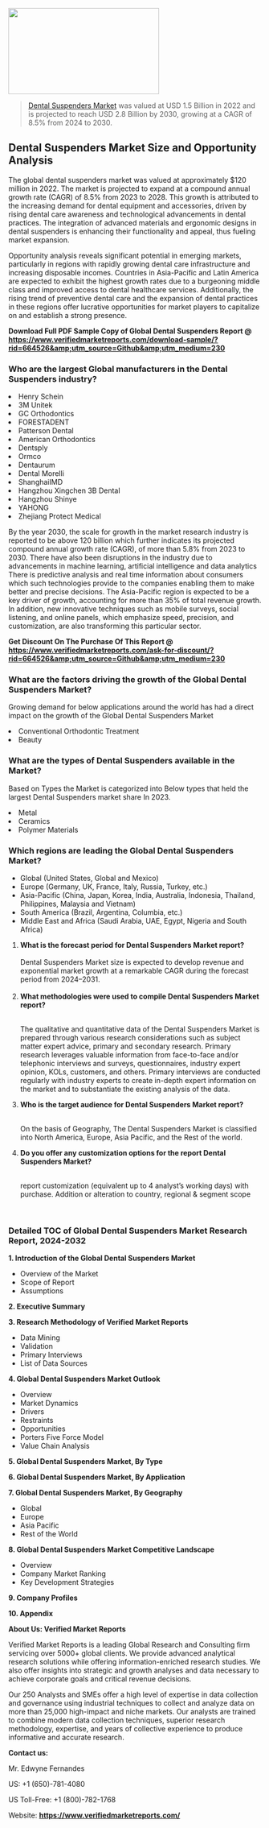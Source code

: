 <img src="https://ffe5etoiles.com/wp-content/uploads/2024/12/MST1-300x171.png" alt="" width="300" height="171" class="alignnone size-medium wp-image-20088" /><blockquote><p><p><a href="https://www.verifiedmarketreports.com/download-sample/?rid=664526&utm_source=Github&utm_medium=230" target="_blank">Dental Suspenders Market</a> was valued at USD 1.5 Billion in 2022 and is projected to reach USD 2.8 Billion by 2030, growing at a CAGR of 8.5% from 2024 to 2030.</p></blockquote><p><h2>Dental Suspenders Market Size and Opportunity Analysis</h2> <p>The global dental suspenders market was valued at approximately $120 million in 2022. The market is projected to expand at a compound annual growth rate (CAGR) of 8.5% from 2023 to 2028. This growth is attributed to the increasing demand for dental equipment and accessories, driven by rising dental care awareness and technological advancements in dental practices. The integration of advanced materials and ergonomic designs in dental suspenders is enhancing their functionality and appeal, thus fueling market expansion.</p> <p>Opportunity analysis reveals significant potential in emerging markets, particularly in regions with rapidly growing dental care infrastructure and increasing disposable incomes. Countries in Asia-Pacific and Latin America are expected to exhibit the highest growth rates due to a burgeoning middle class and improved access to dental healthcare services. Additionally, the rising trend of preventive dental care and the expansion of dental practices in these regions offer lucrative opportunities for market players to capitalize on and establish a strong presence.</p> </p><p class=""><strong>Download Full PDF Sample Copy of Global Dental Suspenders Report @ <a href="https://www.verifiedmarketreports.com/download-sample/?rid=664526&amp;utm_source=Github&amp;utm_medium=230" target="_blank">https://www.verifiedmarketreports.com/download-sample/?rid=664526&amp;utm_source=Github&amp;utm_medium=230</a></strong></p><h3 id="" class="">Who are the largest Global manufacturers in the Dental Suspenders industry?</h3><p><li>Henry Schein</li><li> 3M Unitek</li><li> GC Orthodontics</li><li> FORESTADENT</li><li> Patterson Dental</li><li> American Orthodontics</li><li> Dentsply</li><li> Ormco</li><li> Dentaurum</li><li> Dental Morelli</li><li> ShanghaiIMD</li><li> Hangzhou Xingchen 3B Dental</li><li> Hangzhou Shinye</li><li> YAHONG</li><li> Zhejiang Protect Medical</li></p><div class=""><div class="" dir="" data-message-author-role="" data-message-id="" data-message-model-slug=""><div class=""><div class=""><div class=""><div class="" dir="" data-message-author-role="" data-message-id="" data-message-model-slug=""><div class=""><div class=""><p>By the year 2030, the scale for growth in the market research industry is reported to be above 120 billion which further indicates its projected compound annual growth rate (CAGR), of more than 5.8% from 2023 to 2030. There have also been disruptions in the industry due to advancements in machine learning, artificial intelligence and data analytics There is predictive analysis and real time information about consumers which such technologies provide to the companies enabling them to make better and precise decisions. The Asia-Pacific region is expected to be a key driver of growth, accounting for more than 35% of total revenue growth. In addition, new innovative techniques such as mobile surveys, social listening, and online panels, which emphasize speed, precision, and customization, are also transforming this particular sector.</p><p><strong>Get Discount On The Purchase Of This Report @&nbsp; <a href="https://www.verifiedmarketreports.com/ask-for-discount/?rid=664526&amp;utm_source=Github&amp;utm_medium=230" target="_blank">https://www.verifiedmarketreports.com/ask-for-discount/?rid=664526&amp;utm_source=Github&amp;utm_medium=230</a></strong></p></div></div></div></div></div></div></div></div><h3 id="" class="">What are the factors driving the growth of the Global Dental Suspenders Market?</h3><p id="" class="">Growing demand for below applications around the world has had a direct impact on the growth of the Global Dental Suspenders Market</p><p id="" class=""><li>Conventional Orthodontic Treatment</li><li> Beauty</li></p><h3 id="" class="">What are the types of Dental Suspenders available in the Market?</h3><p id="" class="">Based on Types the Market is categorized into Below types that held the largest Dental Suspenders market share In 2023.</p><p id="" class=""><li>Metal</li><li> Ceramics</li><li> Polymer Materials</li></p><h3 id="" class="">Which regions are leading the Global Dental Suspenders Market?</h3><ul><li>Global (United States, Global and Mexico)</li><li>Europe (Germany, UK, France, Italy, Russia, Turkey, etc.)</li><li>Asia-Pacific (China, Japan, Korea, India, Australia, Indonesia, Thailand, Philippines, Malaysia and Vietnam)</li><li>South America (Brazil, Argentina, Columbia, etc.)</li><li>Middle East and Africa (Saudi Arabia, UAE, Egypt, Nigeria and South Africa)</li></ul><p><ol><li><strong>What is the forecast period for Dental Suspenders Market report?<br /></strong><br /><span data-sheets-root="1" data-sheets-value="{&quot;1&quot;:2,&quot;2&quot;:&quot;XXXX size is expected to develop revenue and exponential market growth at a remarkable CAGR during the forecast period from 2024&ndash;2030.&quot;}" data-sheets-userformat="{&quot;2&quot;:12674,&quot;4&quot;:{&quot;1&quot;:2,&quot;2&quot;:16776960},&quot;10&quot;:2,&quot;11&quot;:0,&quot;15&quot;:&quot;Arial&quot;,&quot;16&quot;:12}">Dental Suspenders Market size is expected to develop revenue and exponential market growth at a remarkable CAGR during the forecast period from 2024&ndash;2031.</span><br /><br /></li><li><strong>What methodologies were used to compile Dental Suspenders Market report?<br /><br /></strong><p>The qualitative and quantitative data of the&nbsp;Dental Suspenders Market is prepared through various research considerations such as subject matter expert advice, primary and secondary research. Primary research leverages valuable information from face-to-face and/or telephonic interviews and surveys, questionnaires, industry expert opinion, KOLs, customers, and others. Primary interviews are conducted regularly with industry experts to create in-depth expert information on the market and to substantiate the existing analysis of the data.&nbsp;</p></li><li><strong>Who is the target audience for Dental Suspenders Market report?<br /><br /></strong><p>On the basis of Geography, The&nbsp;Dental Suspenders Market is classified into North America, Europe, Asia Pacific, and the Rest of the world.</p></li><li><strong>Do you offer any customization options for the report Dental Suspenders Market?<br /><br /></strong><p>report customization (equivalent up to 4 analyst&rsquo;s working days) with purchase. Addition or alteration to country, regional &amp; segment scope</p><p>&nbsp;</p></li></ol></p><h3 id="" class="">Detailed TOC of Global Dental Suspenders Market Research Report, 2024-2032</h3><p id="" class=""><strong>1. Introduction of the Global Dental Suspenders Market</strong></p><ul><li>Overview of the Market</li><li>Scope of Report</li><li>Assumptions</li></ul><p id="" class=""><strong>2. Executive Summary</strong></p><p id="" class=""><strong>3. Research Methodology of&nbsp;Verified Market Reports</strong></p><ul><li>Data Mining</li><li>Validation</li><li>Primary Interviews</li><li>List of Data Sources</li></ul><p id="" class=""><strong>4. Global Dental Suspenders Market Outlook</strong></p><ul><li>Overview</li><li>Market Dynamics</li><li>Drivers</li><li>Restraints</li><li>Opportunities</li><li>Porters Five Force Model</li><li>Value Chain Analysis</li></ul><p id="" class=""><strong>5. Global Dental Suspenders Market, By&nbsp;Type</strong></p><p id="" class=""><strong>6. Global Dental Suspenders Market, By Application</strong></p><p id="" class=""><strong>7. Global Dental Suspenders Market, By Geography</strong></p><ul><li>Global</li><li>Europe</li><li>Asia Pacific</li><li>Rest of the World</li></ul><p id="" class=""><strong>8. Global Dental Suspenders Market Competitive Landscape</strong></p><ul><li>Overview</li><li>Company Market Ranking</li><li>Key Development Strategies</li></ul><p id="" class=""><strong>9. Company Profiles</strong></p><p id="" class=""><strong>10. Appendix</strong></p><p id="" class=""><strong>About Us: Verified Market Reports</strong></p><p id="" class="">Verified Market Reports is a leading Global Research and Consulting firm servicing over 5000+ global clients. We provide advanced analytical research solutions while offering information-enriched research studies. We also offer insights into strategic and growth analyses and data necessary to achieve corporate goals and critical revenue decisions.</p><p id="" class="">Our 250 Analysts and SMEs offer a high level of expertise in data collection and governance using industrial techniques to collect and analyze data on more than 25,000 high-impact and niche markets. Our analysts are trained to combine modern data collection techniques, superior research methodology, expertise, and years of collective experience to produce informative and accurate research.</p><p id="" class=""><strong>Contact us:</strong></p><p id="" class="">Mr. Edwyne Fernandes</p><p id="" class="">US: +1 (650)-781-4080</p><p id="" class="">US Toll-Free: +1 (800)-782-1768</p><p id="" class="">Website: <a target="" data-test-app-aware-link=""><strong>https://www.verifiedmarketreports.com/</strong></a></p>
